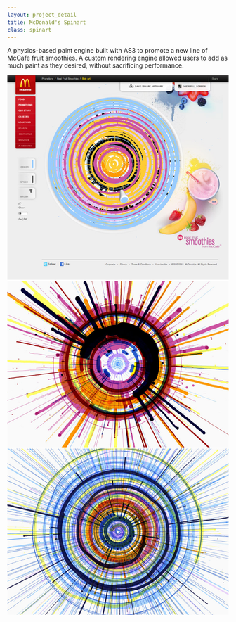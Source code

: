 ```yaml
---
layout: project_detail
title: McDonald's Spinart
class: spinart
---
```


A physics-based paint engine built with AS3 to promote a new line of McCafe fruit smoothies. A custom rendering engine allowed users to add as much paint as they desired, without sacrificing performance.

<div class="videoWrapper" data-vimeoid="74584841"><!-- vimeo --></div>
<div><img src="/img/projects/spinart3.jpg"/></div>
<div><img src="/img/projects/spinart4.jpg"/></div>
<div><img src="/img/projects/spinart5.jpg"/></div>